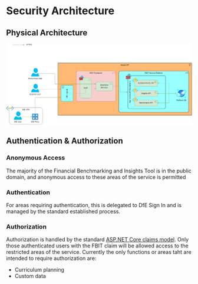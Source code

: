 # Security Architecture

## Physical Architecture

![Security Architecture](./images/Security-Architecture.png)

## Authentication & Authorization

### Anonymous Access

The majority of the Financial Benchmarking and Insights Tool is in the public domain, and anonymous access to these areas of the service is permitted 

### Authentication

For areas requiring authentication, this is delegated to DfE Sign In and is managed by the standard established process.

### Authorization

Authorization is handled by the standard [ASP.NET Core claims model](https://docs.microsoft.com/en-us/aspnet/core/security/authorization/claims?view=aspnetcore-3.1). Only those authenticated users with the FBIT claim will be allowed access to the restricted areas of the service. Currently the only functions or areas taht are intended to require authorization are:
- Curriculum planning
- Custom data